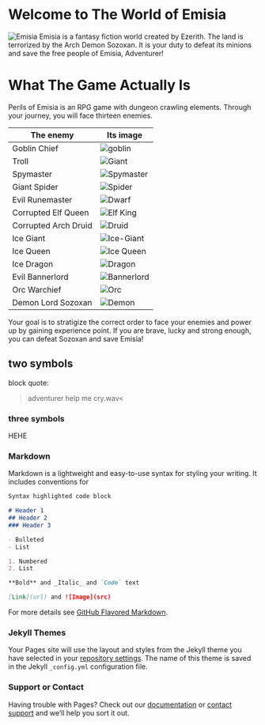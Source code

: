 # Welcome to The World of Emisia

![Emisia](https://user-images.githubusercontent.com/78497957/117544893-7b90d300-aff1-11eb-9d4b-fb9d93cfeac7.jpg)
Emisia is a fantasy fiction world created by Ezerith. The land is terrorized by the Arch Demon Sozoxan.
It is your duty to defeat its minions and save the free people of Emisia, Adventurer!

# What The Game Actually Is
Perils of Emisia is an RPG game with dungeon crawling elements. Through your journey, you will face thirteen enemies.

The enemy | Its image
----------|-----------
Goblin Chief|![goblin](https://user-images.githubusercontent.com/78497957/117547239-4d35e680-b037-11eb-860d-dc22d09f4af8.png)
Troll|![Giant](https://user-images.githubusercontent.com/78497957/117547245-58891200-b037-11eb-8147-6411153f1bb2.png)
Spymaster|![Spymaster](https://user-images.githubusercontent.com/78497957/117547255-6343a700-b037-11eb-829b-ca7583bd967a.png)
Giant Spider|![Spider](https://user-images.githubusercontent.com/78497957/117547260-6dfe3c00-b037-11eb-9682-7de808f9d304.png)
Evil Runemaster|![Dwarf](https://user-images.githubusercontent.com/78497957/117547268-76567700-b037-11eb-8d66-bc5e754ab74b.png)
Corrupted Elf Queen|![Elf King](https://user-images.githubusercontent.com/78497957/117547275-7eaeb200-b037-11eb-8c7d-23b083cbd250.png)
Corrupted Arch Druid|![Druid](https://user-images.githubusercontent.com/78497957/117547281-85d5c000-b037-11eb-9447-18633c7d9b48.png)
Ice Giant|![Ice-Giant](https://user-images.githubusercontent.com/78497957/117545895-bd237d00-aff5-11eb-894e-f442310a6d04.png)
Ice Queen|![Ice Queen](https://user-images.githubusercontent.com/78497957/117547493-8ae73f00-b038-11eb-89e5-916d5a7179bb.png)
Ice Dragon|![Dragon](https://user-images.githubusercontent.com/78497957/117547295-95ed9f80-b037-11eb-8fb0-0dc000358ad5.png)
Evil Bannerlord|![Bannerlord](https://user-images.githubusercontent.com/78497957/117547320-aef65080-b037-11eb-85f9-8df9d3579a8b.png)
Orc Warchief|![Orc](https://user-images.githubusercontent.com/78497957/117547308-a00f9e00-b037-11eb-9758-b33c6c6d74e6.png)
Demon Lord Sozoxan|![Demon](https://user-images.githubusercontent.com/78497957/117547315-a9990600-b037-11eb-9930-64e0f618de02.png)

Your goal is to stratigize the correct order to face your enemies and power up by gaining experience point. If you are brave, lucky and strong enough,
you can defeat Sozoxan and save Emisia!



## two symbols
block quote:

>adventurer
>help me cry.wav<
### three symbols
HEHE

### Markdown

Markdown is a lightweight and easy-to-use syntax for styling your writing. It includes conventions for

```markdown
Syntax highlighted code block

# Header 1
## Header 2
### Header 3

- Bulleted
- List

1. Numbered
2. List

**Bold** and _Italic_ and `Code` text

[Link](url) and ![Image](src)
```

For more details see [GitHub Flavored Markdown](https://guides.github.com/features/mastering-markdown/).

### Jekyll Themes

Your Pages site will use the layout and styles from the Jekyll theme you have selected in your [repository settings](https://github.com/olincollege/Perils-of-Emisia/settings/pages). The name of this theme is saved in the Jekyll `_config.yml` configuration file.

### Support or Contact

Having trouble with Pages? Check out our [documentation](https://docs.github.com/categories/github-pages-basics/) or [contact support](https://support.github.com/contact) and we’ll help you sort it out.
